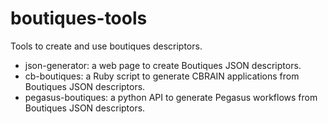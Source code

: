 # boutiques-tools
Tools to create and use boutiques descriptors.

* json-generator: a web page to create Boutiques JSON descriptors.
* cb-boutiques: a Ruby script to generate CBRAIN applications from Boutiques JSON descriptors.
* pegasus-boutiques: a python API to generate Pegasus workflows from Boutiques JSON descriptors.


